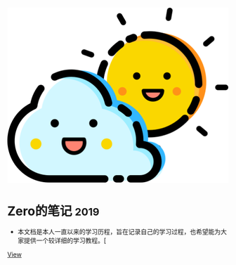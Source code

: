 ![logo](images/logo.svg)

# Zero的笔记 <small>2019</small>

- 本文档是本人一直以来的学习历程，旨在记录自己的学习过程，也希望能为大家提供一个较详细的学习教程。[

[View](#zero的笔记)


